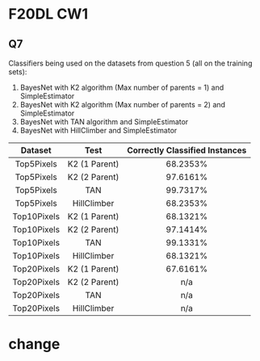 # F20DL CW1

## Q7

Classifiers being used on the datasets from question 5 (all on the training sets):

1. BayesNet with K2 algorithm (Max number of parents = 1) and SimpleEstimator
2. BayesNet with K2 algorithm (Max number of parents = 2) and SimpleEstimator
3. BayesNet with TAN algorithm and SimpleEstimator
4. BayesNet with HillClimber and SimpleEstimator 


| Dataset | Test | Correctly Classified Instances |
| :-------: | :----: | :-------------------------------:|
| Top5Pixels | K2 (1 Parent) | 68.2353% |
| Top5Pixels | K2 (2 Parent) | 97.6161% |
| Top5Pixels | TAN | 99.7317% |
| Top5Pixels | HillClimber | 68.2353% |
| Top10Pixels | K2 (1 Parent) | 68.1321% |
| Top10Pixels | K2 (2 Parent) | 97.1414% |
| Top10Pixels | TAN | 99.1331% |
| Top10Pixels | HillClimber | 68.1321% |
| Top20Pixels | K2 (1 Parent) | 67.6161% |
| Top20Pixels | K2 (2 Parent) | n/a |
| Top20Pixels | TAN | n/a |
| Top20Pixels | HillClimber | n/a |

# change



